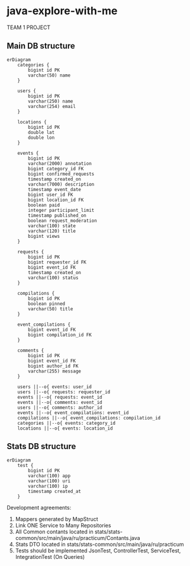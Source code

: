 # java-explore-with-me

TEAM 1 PROJECT

## Main DB structure

```mermaid
erDiagram
    categories {
        bigint id PK
        varchar(50) name
    }

    users {
        bigint id PK
        varchar(250) name
        varchar(254) email
    }

    locations {
        bigint id PK
        double lat
        double lon
    }

    events {
        bigint id PK
        varchar(2000) annotation
        bigint category_id FK
        bigint confirmed_requests
        timestamp created_on
        varchar(7000) description
        timestamp event_date
        bigint user_id FK
        bigint location_id FK
        boolean paid
        integer participant_limit
        timestamp published_on
        boolean request_moderation
        varchar(100) state
        varchar(120) title
        bigint views
    }

    requests {
        bigint id PK
        bigint requester_id FK
        bigint event_id FK
        timestamp created_on
        varchar(100) status
    }

    compilations {
        bigint id PK
        boolean pinned
        varchar(50) title
    }

    event_compilations {
        bigint event_id FK
        bigint compilation_id FK
    }

    comments {
        bigint id PK
        bigint event_id FK
        bigint author_id FK
        varchar(255) message
    }
    
    users ||--o{ events: user_id
    users ||--o{ requests: requester_id
    events ||--o{ requests: event_id
    events ||--o{ comments: event_id
    users ||--o{ comments: author_id
    events ||--o{ event_compilations: event_id
    compilations ||--o{ event_compilations: compilation_id
    categories ||--o{ events: category_id
    locations ||--o{ events: location_id
```

## Stats DB structure

```mermaid
erDiagram
    test {
        bigint id PK
        varchar(100) app
        varchar(100) uri
        varchar(100) ip
        timestamp created_at
    }
```

Development agreements:

1) Mappers generated by MapStruct
2) Link ONE Service to Many Repositories
3) All Common contants located in stats/stats-common/src/main/java/ru/practicum/Contants.java
4) Stats DTO located in stats/stats-common/src/main/java/ru/practicum
5) Tests should be implemented JsonTest, ControllerTest, ServiceTest, IntegrationTest (On Queries)